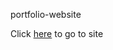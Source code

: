 portfolio-website

Click <a href="https://suspicious-hermann-0f3923.netlify.com">here</a> to go to site
